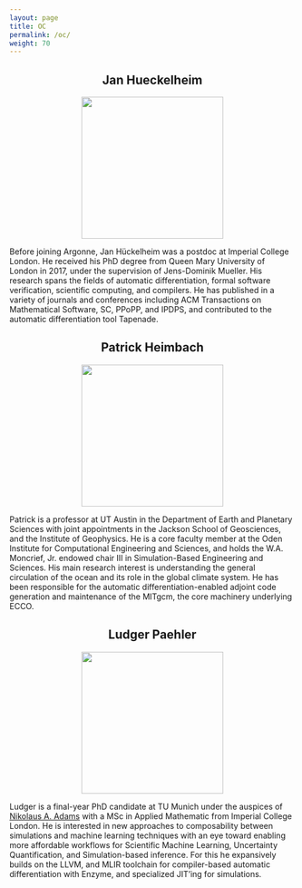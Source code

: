 ```yaml
---
layout: page
title: OC
permalink: /oc/
weight: 70
---
```


<h2 align='center'>Jan Hueckelheim</h2>

<p align="center">
	<a rel="nofollow">	
		<img src="{{site.baseurl}}/assets/img/HueckelheimJan.jpeg" width="250" />
	</a>
</p>

Before joining Argonne, Jan Hückelheim was a postdoc at Imperial College London. He received his PhD degree from Queen Mary University of London in 2017, under the supervision of Jens-Dominik Mueller. His research spans the fields of automatic differentiation, formal software verification, scientific computing, and compilers. He has published in a variety of journals and conferences including ACM Transactions on Mathematical Software, SC, PPoPP, and IPDPS, and contributed to the automatic differentiation tool Tapenade.

<h2 align='center'>Patrick Heimbach</h2>

<p align="center">
	<a rel="nofollow">	
		<img src="{{site.baseurl}}/assets/img/HeimbachPatrick.jpeg" width="250" />
	</a>
</p>

Patrick is a professor at UT Austin in the Department of Earth and Planetary Sciences with joint appointments in the Jackson School of Geosciences, and the Institute of Geophysics. He is a core faculty member at the Oden Institute for Computational Engineering and Sciences, and holds the W.A. Moncrief, Jr. endowed chair III in Simulation-Based Engineering and Sciences. His main research interest is understanding the general circulation of the ocean and its role in the global climate system. He has been responsible for the automatic differentiation-enabled adjoint code generation and maintenance of the MITgcm, the core machinery underlying ECCO.

<h2 align='center'>Ludger Paehler</h2>

<p align="center">
	<a rel="nofollow">	
		<img src="{{site.baseurl}}/assets/img/PaehlerLudger.jpeg" width="250" />
	</a>
</p>

Ludger is a final-year PhD candidate at TU Munich under the auspices of [Nikolaus A. Adams](https://www.epc.ed.tum.de/en/aer/members/cv/prof-adams/) with a MSc in Applied Mathematic from Imperial College London. He is interested in new approaches to composability between simulations and machine learning techniques with an eye toward enabling more affordable workflows for Scientific Machine Learning, Uncertainty Quantification, and Simulation-based inference. For this he expansively builds on the LLVM, and MLIR toolchain for compiler-based automatic differentiation with Enzyme, and specialized JIT’ing for simulations.

